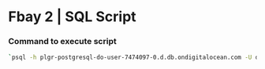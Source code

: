 # Fbay 2 | SQL Script

### Command to execute script

```bash
`psql -h plgr-postgresql-do-user-7474097-0.d.db.ondigitalocean.com -U doadmin -d postgres -p 25060 -f C:\Users\hello\Development\sql-scripts\fbay-2\fbay-2.sql
````
